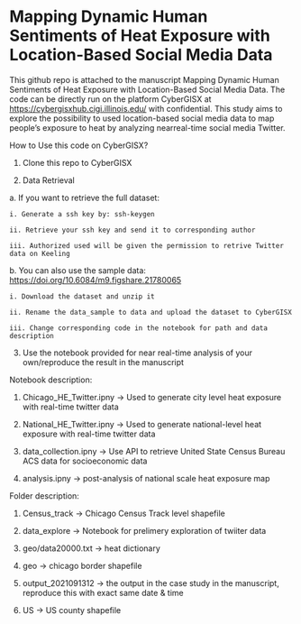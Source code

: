 # Mapping Dynamic Human Sentiments of Heat Exposure with Location-Based Social Media Data

This github repo is attached to the manuscript Mapping Dynamic Human Sentiments of Heat Exposure with Location-Based Social Media Data. The code can be directly run on the platform CyberGISX at https://cybergisxhub.cigi.illinois.edu/ with confidential. This study aims to explore the possibility to used location-based social media data to map people’s exposure to heat by analyzing nearreal-time social media Twitter.

How to Use this code on CyberGISX?

1. Clone this repo to CyberGISX

2. Data Retrieval

  a. If you want to retrieve the full dataset:

    i. Generate a ssh key by: ssh-keygen

    ii. Retrieve your ssh key and send it to corresponding author

    iii. Authorized used will be given the permission to retrive Twitter data on Keeling

  b. You can also use the sample data: https://doi.org/10.6084/m9.figshare.21780065
    
    i. Download the dataset and unzip it
    
    ii. Rename the data_sample to data and upload the dataset to CyberGISX
    
    iii. Change corresponding code in the notebook for path and data description

3. Use the notebook provided for near real-time analysis of your own/reproduce the result in the manuscript

Notebook description:

1. Chicago_HE_Twitter.ipny -> Used to generate city level heat exposure with real-time twitter data

2. National_HE_Twitter.ipny -> Used to generate national-level heat exposure with real-time twitter data

3. data_collection.ipny -> Use API to retrieve United State Census Bureau ACS data for socioeconomic data

4. analysis.ipny -> post-analysis of national scale heat exposure map

Folder description:

1. Census_track -> Chicago Census Track level shapefile

2. data_explore -> Notebook for prelimery exploration of twiiter data

3. geo/data20000.txt -> heat dictionary

4. geo -> chicago border shapefile

5. output_2021091312 -> the output in the case study in the manuscript, reproduce this with exact same date & time

6. US -> US county shapefile
